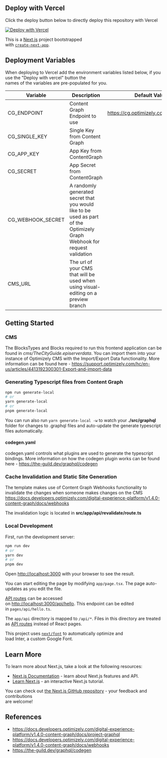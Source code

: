 ## Deploy with Vercel

Click the deploy button below to directly deploy this repository with Vercel

[![Deploy with Vercel](https://vercel.com/button)](https://vercel.com/new/clone?repository-url=https%3A%2F%2Fgithub.com%2Fepiserver%2Fvercel-contentgraph-template&env=CG_SINGLE_KEY,CG_APP_KEY,CG_SECRET,CG_WEBHOOK_SECRET,CMS_URL)

This is a [Next.js](https://nextjs.org/) project bootstrapped  
with [`create-next-app`](https://github.com/vercel/next.js/tree/canary/packages/create-next-app).

## Deployment Variables

When deploying to Vercel add the environment variables listed below, if you use the "Deploy with vercel" button the  
names of the variables are pre-populated for you.

| Variable          | Description                                                                                                               | Default Value                        | Example |  
|-------------------|---------------------------------------------------------------------------------------------------------------------------|--------------------------------------|---------|  
| CG_ENDPOINT       | Content Graph Endpoint to use                                                                                             | https://cg.optimizely.com/content/v2 |
| CG_SINGLE_KEY     | Single Key from Content Graph                                                                                             |                                      |
| CG_APP_KEY        | App Key from ContentGraph                                                                                                 |                                      |
| CG_SECRET         | App Secret from ContentGraph                                                                                              |                                      |
| CG_WEBHOOK_SECRET | A randomly generated secret that you would like to be used as part of the Optimizely Graph Webhook for request validation |                                      |
| CMS_URL           | The url of your CMS that will be used when using visual-editing on a preview branch                                       |                                      |

## Getting Started

### CMS

The BlocksTypes and Blocks required to run this frontend application can be found in *cms/TheCityGuide.episerverdata*.
You can import them into your instance of Optimizely CMS with the Import/Export Data functionality. More information can
be found here - https://support.optimizely.com/hc/en-us/articles/4413192300301-Export-and-import-data

### Generating Typescript files from Content Graph

```bash  
npm run generate-local  
# or  
yarn generate-local  
# or  
pnpm generate-local  
```

You can run also run `yarn generate-local -w` to watch your **./src/graphql** folder for changes to .graphql files and
auto-update the generate typescript files automatically.

#### codegen.yaml

codegen.yaml controls what plugins are used to generate the typescript bindings. More information on how the codegen
plugin works can be found here - https://the-guild.dev/graphql/codegen

### Cache Invalidation and Static Site Generation

The template makes use of Content Graph Webhooks functionality to invalidate the changes when someone makes changes on
the CMS https://docs.developers.optimizely.com/digital-experience-platform/v1.4.0-content-graph/docs/webhooks

The invalidation logic is located in **src/app/api/revalidate/route.ts**

### Local Development

First, run the development server:

```bash  
npm run dev  
# or  
yarn dev  
# or  
pnpm dev  
```  

Open [http://localhost:3000](http://localhost:3000) with your browser to see the result.

You can start editing the page by modifying `app/page.tsx`. The page auto-updates as you edit the file.

[API routes](https://nextjs.org/docs/api-routes/introduction) can be accessed  
on [http://localhost:3000/api/hello](http://localhost:3000/api/hello). This endpoint can be edited  
in `pages/api/hello.ts`.

The `app/api` directory is mapped to `/api/*`. Files in this directory are treated  
as [API routes](https://nextjs.org/docs/api-routes/introduction) instead of React pages.

This project uses [`next/font`](https://nextjs.org/docs/basic-features/font-optimization) to automatically optimize
and  
load Inter, a custom Google Font.

## Learn More

To learn more about Next.js, take a look at the following resources:

- [Next.js Documentation](https://nextjs.org/docs) - learn about Next.js features and API.
- [Learn Next.js](https://nextjs.org/learn) - an interactive Next.js tutorial.

You can check out [the Next.js GitHub repository](https://github.com/vercel/next.js/) - your feedback and
contributions  
are welcome!

## References

- https://docs.developers.optimizely.com/digital-experience-platform/v1.4.0-content-graph/docs/project-graphql
- https://docs.developers.optimizely.com/digital-experience-platform/v1.4.0-content-graph/docs/webhooks
- https://the-guild.dev/graphql/codegen
